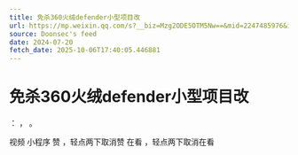 ```yaml
---
title: 免杀360火绒defender小型项目改
url: https://mp.weixin.qq.com/s?__biz=Mzg2ODE5OTM5Nw==&mid=2247485976&idx=1&sn=443201ad436eb6e1b94776e2d8bd59fc
source: Doonsec's feed
date: 2024-07-20
fetch_date: 2025-10-06T17:40:05.446881
---
```


# 免杀360火绒defender小型项目改

：
，
。

视频
小程序
赞
，轻点两下取消赞
在看
，轻点两下取消在看